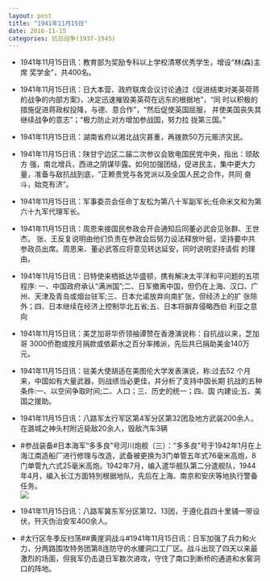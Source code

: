 ```yaml
---
layout: post
title: "1941年11月15日"
date: 2016-11-15
categories: 抗日战争(1937-1945)
---
```


<meta name="referrer" content="no-referrer" />

- 1941年11月15日讯：教育部为奖励专科以上学校清寒优秀学生，增设“林(森)主席 奖学金”，共400名。 

- 1941年11月15日讯：日大本营、政府联席会议讨论通过《促进结束对美英荷蒋的战争的内部方案》，决定迅速摧毁美英荷在远东的根据地”，“同 时以积极的措施促进蒋政权投降，与德、意合作”，“然后促使英国屈服， 并使美国丧失其继续战争的意志”；“极力防止对方增加参战国，努力拉 拢第三国。” 

- 1941年11月15日讯：湖南省府以湘北战灾甚重，再拨款50万元赈济灾民。 

- 1941年11月15日讯：陕甘宁边区二届二次参议会致电国民党中央，指出：顽敌方 强，南北增兵，西进之阴谋毕露。如何加强团结，促进民主，集中更大力 量，准备与敌抗战到底，“正赖贵党与各党派以及全国人民之合作，共同 奋斗，始克有济”。 

- 1941年11月15日讯：军事委员会任命丁友松为第八十军副军长;任命米文和为第 六十九军代理军长。 

- 1941年11月15日讯：周恩来接国民参政会开会通知后同董必武会见张群、王世杰。 张、王反复说明由他们负责在参政会后努力设法释放叶挺，坚持要中共 参政员出席。周恩来、董必武答应将意见转达延安，同时说明坚持请假 的理由。 

- 1941年11月15日讯：日特使来栖抵达华盛顿，携有解决太平洋和平问题的五项程序: 一、中国政府承认“满洲国”;二、日军撤离中国，但仍在上海、汉口、广 州、天津及青岛或烟台驻军;三、日本允诺放弃向南扩张，但经济上的扩 张除外；四、日本继续在经济上控制华北五省;五、日本将摒弃侵略西伯 利亚之意向 

- 1941年11月15日讯：美芝加哥华侨领袖谭赞在香港演说称：自抗战以来，芝加哥 3000侨胞或按月捐款或依薪水之百分率摊派，先后共已捐助美金140万元。 

- 1941年11月15日讯：驻美大使胡适在美图伦大学发表演说，称:过去52 个月来，中国如有大量武器，则战绩当必更佳，并分析了支持中国长期 抗战的五种条件:一、以空间争取时间;二、人口；三、历史的统一；四、国 内建设;五、美国之援助。 

- 1941年11月15日讯：八路军太行军区第4军分区第32团及地方武装200余人，在潞城之神头村附近毙敌20余人，毁敌汽车3辆 

- #参战装备#日本海军“多多良”号河川炮舰（三）：“多多良”号于1942年1月在上海江南造船厂进行修理与改造，武备被更换为3门单管五年式76毫米高炮，8门单管九六式25毫米高炮。1942年7月，编入遣华舰队第二分遣舰队，1944年4月，编入长江方面特別根据地队，先后在上海、南京和安庆等地执行警备任务。 <br/><img src="https://ww4.sinaimg.cn/large/aca367d8jw1f9sk93wud1j20dc0h4wg7.jpg" />

- 1941年11月15日讯：八路军冀东军分区第12、13团，于遵化县四十里铺一带设伏，歼灭伪治安军400余人。 

- #太行区冬季反扫荡##黄崖洞战斗#1941年11月15日讯：日军加强了兵力和火力，分两路围攻特务团第8连防守的水腰洞口工厂区。战斗出现了四天以来最激烈的场面，但我军仍击退日军数次进攻，守住了南口到断桥的通道和水窖洞口的阵地。 

